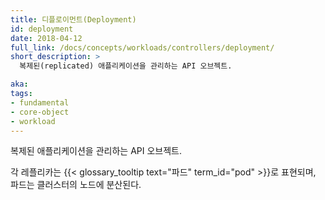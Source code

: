 ```yaml
---
title: 디플로이먼트(Deployment)
id: deployment
date: 2018-04-12
full_link: /docs/concepts/workloads/controllers/deployment/
short_description: >
  복제된(replicated) 애플리케이션을 관리하는 API 오브젝트.

aka:
tags:
- fundamental
- core-object
- workload
---
```

 복제된 애플리케이션을 관리하는 API 오브젝트.

<!--more-->

각 레플리카는 {{< glossary_tooltip text="파드" term_id="pod" >}}로 표현되며, 파드는 클러스터의 노드에 분산된다.

